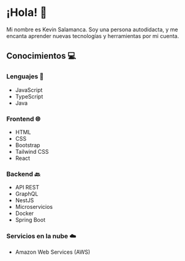 # ¡Hola! 👋

Mi nombre es Kevin Salamanca. Soy una persona autodidacta, y me encanta aprender nuevas tecnologías y herramientas por mi cuenta.

## Conocimientos 💻

### Lenguajes 📝

- JavaScript
- TypeScript
- Java

### Frontend 🌐

- HTML
- CSS
- Bootstrap
- Tailwind CSS
- React

### Backend 🔙

- API REST
- GraphQL
- NestJS
- Microservicios
- Docker
- Spring Boot

### Servicios en la nube ☁️

- Amazon Web Services (AWS)
